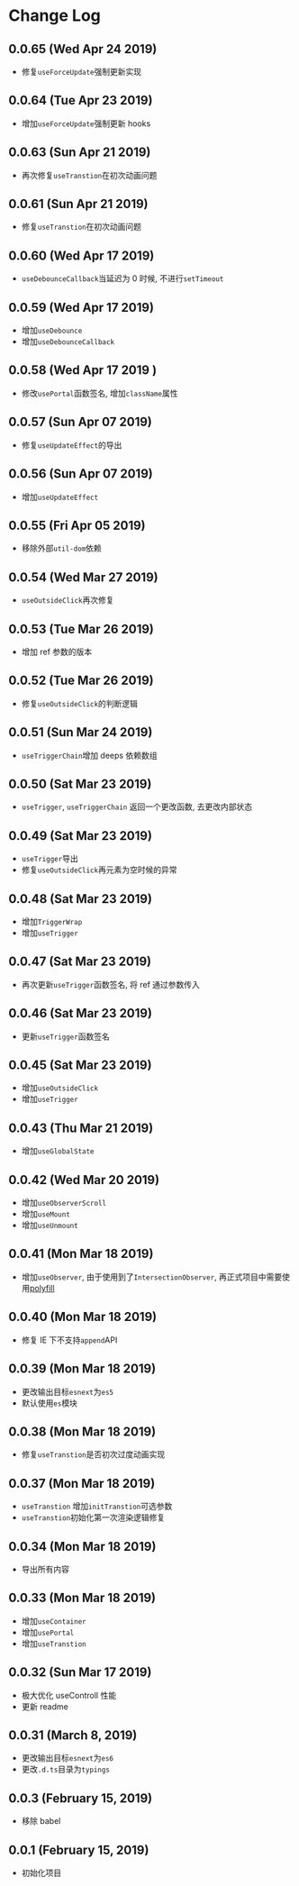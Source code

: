 # Change Log

## 0.0.65 (Wed Apr 24 2019)

-   修复`useForceUpdate`强制更新实现

## 0.0.64 (Tue Apr 23 2019)

-   增加`useForceUpdate`强制更新 hooks

## 0.0.63 (Sun Apr 21 2019)

-   再次修复`useTranstion`在初次动画问题

## 0.0.61 (Sun Apr 21 2019)

-   修复`useTranstion`在初次动画问题

## 0.0.60 (Wed Apr 17 2019)

-   `useDebounceCallback`当延迟为 0 时候, 不进行`setTimeout`

## 0.0.59 (Wed Apr 17 2019)

-   增加`useDebounce`
-   增加`useDebounceCallback`

## 0.0.58 (Wed Apr 17 2019 )

-   修改`usePortal`函数签名, 增加`className`属性

## 0.0.57 (Sun Apr 07 2019)

-   修复`useUpdateEffect`的导出

## 0.0.56 (Sun Apr 07 2019)

-   增加`useUpdateEffect`

## 0.0.55 (Fri Apr 05 2019)

-   移除外部`util-dom`依赖

## 0.0.54 (Wed Mar 27 2019)

-   `useOutsideClick`再次修复

## 0.0.53 (Tue Mar 26 2019)

-   增加 ref 参数的版本

## 0.0.52 (Tue Mar 26 2019)

-   修复`useOutsideClick`的判断逻辑

## 0.0.51 (Sun Mar 24 2019)

-   `useTriggerChain`增加 deeps 依赖数组

## 0.0.50 (Sat Mar 23 2019)

-   `useTrigger`, `useTriggerChain` 返回一个更改函数, 去更改内部状态

## 0.0.49 (Sat Mar 23 2019)

-   `useTrigger`导出
-   修复`useOutsideClick`再元素为空时候的异常

## 0.0.48 (Sat Mar 23 2019)

-   增加`TriggerWrap`
-   增加`useTrigger`

## 0.0.47 (Sat Mar 23 2019)

-   再次更新`useTrigger`函数签名, 将 ref 通过参数传入

## 0.0.46 (Sat Mar 23 2019)

-   更新`useTrigger`函数签名

## 0.0.45 (Sat Mar 23 2019)

-   增加`useOutsideClick`
-   增加`useTrigger`

## 0.0.43 (Thu Mar 21 2019)

-   增加`useGlobalState`

## 0.0.42 (Wed Mar 20 2019)

-   增加`useObserverScroll`
-   增加`useMount`
-   增加`useUnmount`

## 0.0.41 (Mon Mar 18 2019)

-   增加`useObserver`, 由于使用到了`IntersectionObserver`, 再正式项目中需要使用[polyfill](https://github.com/w3c/IntersectionObserver/tree/master/polyfill)

## 0.0.40 (Mon Mar 18 2019)

-   修复 IE 下不支持`append`API

## 0.0.39 (Mon Mar 18 2019)

-   更改输出目标`esnext`为`es5`
-   默认使用`es`模块

## 0.0.38 (Mon Mar 18 2019)

-   修复`useTranstion`是否初次过度动画实现

## 0.0.37 (Mon Mar 18 2019)

-   `useTranstion` 增加`initTranstion`可选参数
-   `useTranstion`初始化第一次渲染逻辑修复

## 0.0.34 (Mon Mar 18 2019)

-   导出所有内容

## 0.0.33 (Mon Mar 18 2019)

-   增加`useContainer`
-   增加`usePortal`
-   增加`useTranstion`

## 0.0.32 (Sun Mar 17 2019)

-   极大优化 useControll 性能
-   更新 readme

## 0.0.31 (March 8, 2019)

-   更改输出目标`esnext`为`es6`
-   更改`.d.ts`目录为`typings`

## 0.0.3 (February 15, 2019)

-   移除 babel

## 0.0.1 (February 15, 2019)

-   初始化项目

